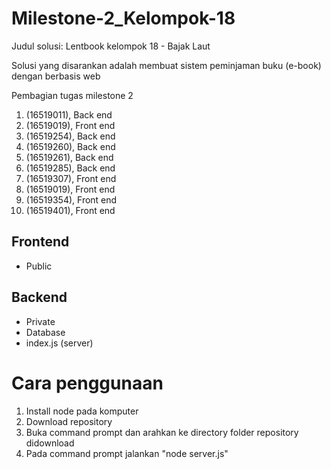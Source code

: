 # Milestone-2_Kelompok-18
Judul solusi: Lentbook
kelompok 18 - Bajak Laut

Solusi yang disarankan adalah membuat sistem peminjaman buku (e-book) dengan berbasis web

Pembagian tugas milestone 2
1. (16519011), Back end
2. (16519019), Front  end
3. (16519254), Back end
4. (16519260), Back end
5. (16519261), Back end
6. (16519285), Back end
7. (16519307), Front end
8. (16519019), Front end
9. (16519354), Front end
10. (16519401), Front end

## Frontend
- Public

## Backend
- Private
- Database
- index.js (server)


# Cara penggunaan
1. Install node pada komputer
2. Download repository
3. Buka command prompt dan arahkan ke directory folder repository didownload
4. Pada command prompt jalankan "node server.js"
